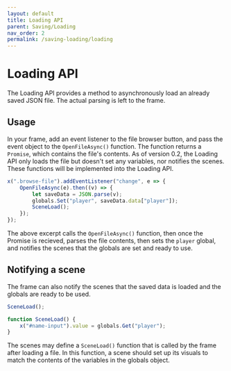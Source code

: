 ```yaml
---
layout: default
title: Loading API
parent: Saving/Loading
nav_order: 2
permalink: /saving-loading/loading
---
```


# Loading API

The Loading API provides a method to asynchronously load an already saved JSON file. The actual parsing is left to the frame.

## Usage

In your frame, add an event listener to the file browser button, and pass the event object to the `OpenFileAsync()` function. The function returns a `Promise`, which contains the file's contents. As of version 0.2, the Loading API only loads the file but doesn't set any variables, nor notifies the scenes. These functions will be implemented into the Loading API.

```js
x(".browse-file").addEventListener("change", e => {
	OpenFileAsync(e).then((v) => {
		let saveData = JSON.parse(v);
		globals.Set("player", saveData.data["player"]);
		SceneLoad();
	});
});
```

The above excerpt calls the `OpenFileAsync()` function, then once the Promise is recieved, parses the file contents, then sets the `player` global, and notifies the scenes that the globals are set and ready to use.

## Notifying a scene

The frame can also notify the scenes that the saved data is loaded and the globals are ready to be used.

```js
SceneLoad();
```

```js
function SceneLoad() {
	x("#name-input").value = globals.Get("player");
}
```

The scenes may define a `SceneLoad()` function that is called by the frame after loading a file. In this function, a scene should set up its visuals to match the contents of the variables in the globals object.